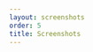 ```yaml
---
layout: screenshots
order: 5
title: Screenshots
---
```

  <a href="/resources/remmina-plugin-teamviewer/archive/latest/english/general.png"
    data-caption="Basic settings"></a>
